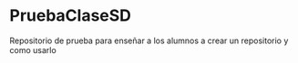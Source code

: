 # PruebaClaseSD
Repositorio de prueba para enseñar a los alumnos a crear un repositorio y como usarlo
